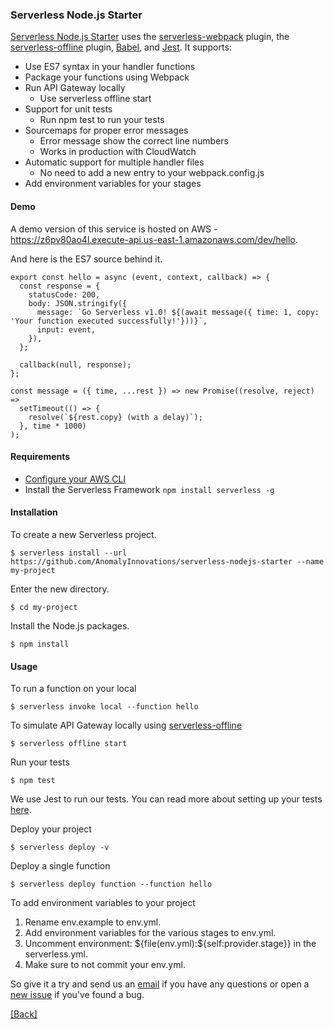 ### **Serverless Node.js Starter**
[Serverless Node.js Starter]((https://github.com/eksant/serverless-react-aws/tree/master/serverless-nodejs-starter)) uses the [serverless-webpack](https://github.com/serverless-heaven/serverless-webpack) plugin, the [serverless-offline](https://github.com/dherault/serverless-offline) plugin, [Babel](https://babeljs.io/), and [Jest](https://facebook.github.io/jest/). It supports:

* Use ES7 syntax in your handler functions
* Package your functions using Webpack
* Run API Gateway locally
  * Use serverless offline start
* Support for unit tests
  * Run npm test to run your tests
* Sourcemaps for proper error messages
  * Error message show the correct line numbers
  * Works in production with CloudWatch
* Automatic support for multiple handler files
  * No need to add a new entry to your webpack.config.js
* Add environment variables for your stages

#### Demo
A demo version of this service is hosted on AWS - https://z6pv80ao4l.execute-api.us-east-1.amazonaws.com/dev/hello.

And here is the ES7 source behind it.

```
export const hello = async (event, context, callback) => {
  const response = {
    statusCode: 200,
    body: JSON.stringify({
      message: `Go Serverless v1.0! ${(await message({ time: 1, copy: 'Your function executed successfully!'}))}`,
      input: event,
    }),
  };

  callback(null, response);
};

const message = ({ time, ...rest }) => new Promise((resolve, reject) => 
  setTimeout(() => {
    resolve(`${rest.copy} (with a delay)`);
  }, time * 1000)
);
```

#### Requirements
* [Configure your AWS CLI](../setup-aws/configure-the-aws-cli.md)
* Install the Serverless Framework `npm install serverless -g`

#### Installation
To create a new Serverless project.

```
$ serverless install --url https://github.com/AnomalyInnovations/serverless-nodejs-starter --name my-project
```

Enter the new directory.

```
$ cd my-project
```

Install the Node.js packages.

```
$ npm install
```

#### Usage
To run a function on your local

```
$ serverless invoke local --function hello
```

To simulate API Gateway locally using [serverless-offline](https://github.com/dherault/serverless-offline)

```
$ serverless offline start
```

Run your tests

```
$ npm test
```

We use Jest to run our tests. You can read more about setting up your tests [here](https://facebook.github.io/jest/docs/en/getting-started.html#content).

Deploy your project

```
$ serverless deploy -v
```

Deploy a single function

```
$ serverless deploy function --function hello
```

To add environment variables to your project

1. Rename env.example to env.yml.
2. Add environment variables for the various stages to env.yml.
3. Uncomment environment: ${file(env.yml):${self:provider.stage}} in the serverless.yml.
4. Make sure to not commit your env.yml.

So give it a try and send us an [email](mailto:eksant@gmail.com) if you have any questions or open a [new issue](https://github.com/eksant/serverless-react-aws/issues/new) if you’ve found a bug.


[[Back]](https://github.com/eksant/serverless-react-aws)
